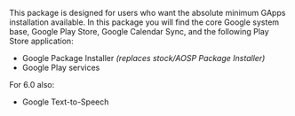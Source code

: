 This package is designed for users who want the absolute minimum GApps installation available.
In this package you will find the core Google system base, Google Play Store, Google Calendar Sync, and the following Play Store application:

* Google Package Installer _(replaces stock/AOSP Package Installer)_
* Google Play services

For 6.0 also:
* Google Text-to-Speech